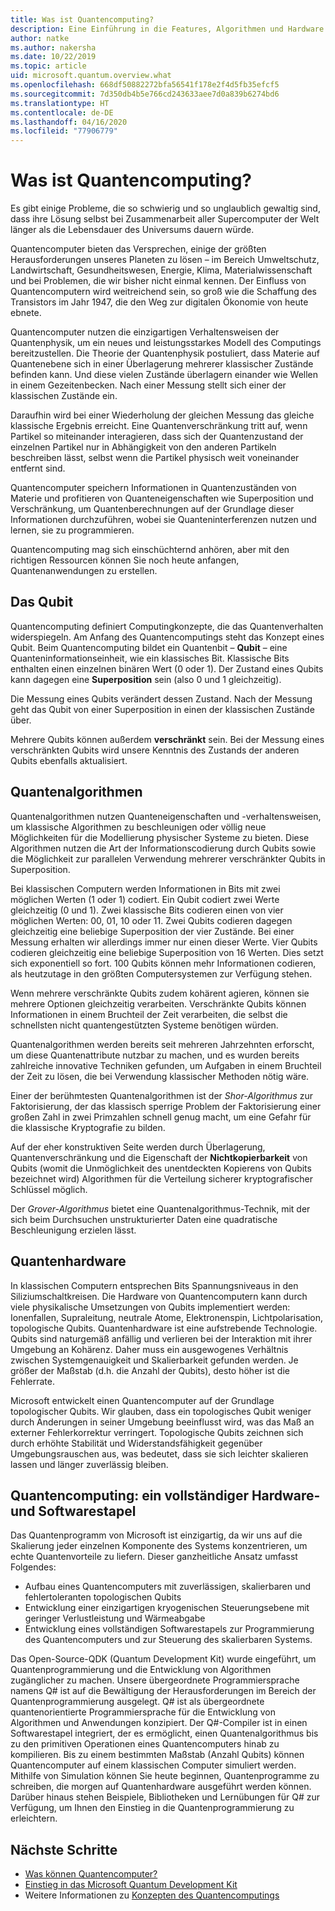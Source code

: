 ```yaml
---
title: Was ist Quantencomputing?
description: Eine Einführung in die Features, Algorithmen und Hardware des Quantencomputings sowie in Microsoft Quantum Development Kit (QDK).
author: natke
ms.author: nakersha
ms.date: 10/22/2019
ms.topic: article
uid: microsoft.quantum.overview.what
ms.openlocfilehash: 668df50882272bfa56541f178e2f4d5fb35efcf5
ms.sourcegitcommit: 7d350db4b5e766cd243633aee7d0a839b6274bd6
ms.translationtype: HT
ms.contentlocale: de-DE
ms.lasthandoff: 04/16/2020
ms.locfileid: "77906779"
---
```

# <a name="what-is-quantum-computing"></a>Was ist Quantencomputing?

Es gibt einige Probleme, die so schwierig und so unglaublich gewaltig sind, dass ihre Lösung selbst bei Zusammenarbeit aller Supercomputer der Welt länger als die Lebensdauer des Universums dauern würde.

Quantencomputer bieten das Versprechen, einige der größten Herausforderungen unseres Planeten zu lösen – im Bereich Umweltschutz, Landwirtschaft, Gesundheitswesen, Energie, Klima, Materialwissenschaft und bei Problemen, die wir bisher nicht einmal kennen. Der Einfluss von Quantencomputern wird weitreichend sein, so groß wie die Schaffung des Transistors im Jahr 1947, die den Weg zur digitalen Ökonomie von heute ebnete.

Quantencomputer nutzen die einzigartigen Verhaltensweisen der Quantenphysik, um ein neues und leistungsstarkes Modell des Computings bereitzustellen. Die Theorie der Quantenphysik postuliert, dass Materie auf Quantenebene sich in einer Überlagerung mehrerer klassischer Zustände befinden kann. Und diese vielen Zustände überlagern einander wie Wellen in einem Gezeitenbecken.  Nach einer Messung stellt sich einer der klassischen Zustände ein. 

Daraufhin wird bei einer Wiederholung der gleichen Messung das gleiche klassische Ergebnis erreicht.  Eine Quantenverschränkung tritt auf, wenn Partikel so miteinander interagieren, dass sich der Quantenzustand der einzelnen Partikel nur in Abhängigkeit von den anderen Partikeln beschreiben lässt, selbst wenn die Partikel physisch weit voneinander entfernt sind.  

Quantencomputer speichern Informationen in Quantenzuständen von Materie und profitieren von Quanteneigenschaften wie Superposition und Verschränkung, um Quantenberechnungen auf der Grundlage dieser Informationen durchzuführen, wobei sie Quanteninterferenzen nutzen und lernen, sie zu programmieren.

Quantencomputing mag sich einschüchternd anhören, aber mit den richtigen Ressourcen können Sie noch heute anfangen, Quantenanwendungen zu erstellen.

## <a name="the-qubit"></a>Das Qubit

Quantencomputing definiert Computingkonzepte, die das Quantenverhalten widerspiegeln.  Am Anfang des Quantencomputings steht das Konzept eines Qubit.  Beim Quantencomputing bildet ein Quantenbit – **Qubit** – eine Quanteninformationseinheit, wie ein klassisches Bit. Klassische Bits enthalten einen einzelnen binären Wert (0 oder 1). Der Zustand eines Qubits kann dagegen eine **Superposition** sein (also 0 und 1 gleichzeitig).  

Die Messung eines Qubits verändert dessen Zustand. Nach der Messung geht das Qubit von einer Superposition in einen der klassischen Zustände über.  

Mehrere Qubits können außerdem **verschränkt** sein. Bei der Messung eines verschränkten Qubits wird unsere Kenntnis des Zustands der anderen Qubits ebenfalls aktualisiert.

## <a name="quantum-algorithms"></a>Quantenalgorithmen

Quantenalgorithmen nutzen Quanteneigenschaften und -verhaltensweisen, um klassische Algorithmen zu beschleunigen oder völlig neue Möglichkeiten für die Modellierung physischer Systeme zu bieten.  Diese Algorithmen nutzen die Art der Informationscodierung durch Qubits sowie die Möglichkeit zur parallelen Verwendung mehrerer verschränkter Qubits in Superposition.  

Bei klassischen Computern werden Informationen in Bits mit zwei möglichen Werten (1 oder 1) codiert.  Ein Qubit codiert zwei Werte gleichzeitig (0 und 1).  Zwei klassische Bits codieren einen von vier möglichen Werten: 00, 01, 10 oder 11. Zwei Qubits codieren dagegen gleichzeitig eine beliebige Superposition der vier Zustände. Bei einer Messung erhalten wir allerdings immer nur einen dieser Werte. Vier Qubits codieren gleichzeitig eine beliebige Superposition von 16 Werten. Dies setzt sich exponentiell so fort.  100 Qubits können mehr Informationen codieren, als heutzutage in den größten Computersystemen zur Verfügung stehen.  

Wenn mehrere verschränkte Qubits zudem kohärent agieren, können sie mehrere Optionen gleichzeitig verarbeiten. Verschränkte Qubits können Informationen in einem Bruchteil der Zeit verarbeiten, die selbst die schnellsten nicht quantengestützten Systeme benötigen würden.

Quantenalgorithmen werden bereits seit mehreren Jahrzehnten erforscht, um diese Quantenattribute nutzbar zu machen, und es wurden bereits zahlreiche innovative Techniken gefunden, um Aufgaben in einem Bruchteil der Zeit zu lösen, die bei Verwendung klassischer Methoden nötig wäre.  

Einer der berühmtesten Quantenalgorithmen ist der _Shor-Algorithmus_ zur Faktorisierung, der das klassisch sperrige Problem der Faktorisierung einer großen Zahl in zwei Primzahlen schnell genug macht, um eine Gefahr für die klassische Kryptografie zu bilden.

Auf der eher konstruktiven Seite werden durch Überlagerung, Quantenverschränkung und die Eigenschaft der **Nichtkopierbarkeit** von Qubits (womit die Unmöglichkeit des unentdeckten Kopierens von Qubits bezeichnet wird) Algorithmen für die Verteilung sicherer kryptografischer Schlüssel möglich.

Der _Grover-Algorithmus_ bietet eine Quantenalgorithmus-Technik, mit der sich beim Durchsuchen unstrukturierter Daten eine quadratische Beschleunigung erzielen lässt.

## <a name="quantum-hardware"></a>Quantenhardware

In klassischen Computern entsprechen Bits Spannungsniveaus in den Siliziumschaltkreisen. Die Hardware von Quantencomputern kann durch viele physikalische Umsetzungen von Qubits implementiert werden: Ionenfallen, Supraleitung, neutrale Atome, Elektronenspin, Lichtpolarisation, topologische Qubits. Quantenhardware ist eine aufstrebende Technologie. Qubits sind naturgemäß anfällig und verlieren bei der Interaktion mit ihrer Umgebung an Kohärenz. Daher muss ein ausgewogenes Verhältnis zwischen Systemgenauigkeit und Skalierbarkeit gefunden werden. Je größer der Maßstab (d.h. die Anzahl der Qubits), desto höher ist die Fehlerrate.

Microsoft entwickelt einen Quantencomputer auf der Grundlage topologischer Qubits. Wir glauben, dass ein topologisches Qubit weniger durch Änderungen in seiner Umgebung beeinflusst wird, was das Maß an externer Fehlerkorrektur verringert. Topologische Qubits zeichnen sich durch erhöhte Stabilität und Widerstandsfähigkeit gegenüber Umgebungsrauschen aus, was bedeutet, dass sie sich leichter skalieren lassen und länger zuverlässig bleiben.

## <a name="quantum-computing--a-full-hardware-and-software-stack"></a>Quantencomputing: ein vollständiger Hardware- und Softwarestapel

Das Quantenprogramm von Microsoft ist einzigartig, da wir uns auf die Skalierung jeder einzelnen Komponente des Systems konzentrieren, um echte Quantenvorteile zu liefern. Dieser ganzheitliche Ansatz umfasst Folgendes:

* Aufbau eines Quantencomputers mit zuverlässigen, skalierbaren und fehlertoleranten topologischen Qubits 
* Entwicklung einer einzigartigen kryogenischen Steuerungsebene mit geringer Verlustleistung und Wärmeabgabe 
* Entwicklung eines vollständigen Softwarestapels zur Programmierung des Quantencomputers und zur Steuerung des skalierbaren Systems.

Das Open-Source-QDK (Quantum Development Kit) wurde eingeführt, um Quantenprogrammierung und die Entwicklung von Algorithmen zugänglicher zu machen. Unsere übergeordnete Programmiersprache namens Q# ist auf die Bewältigung der Herausforderungen im Bereich der Quantenprogrammierung ausgelegt.  Q# ist als übergeordnete quantenorientierte Programmiersprache für die Entwicklung von Algorithmen und Anwendungen konzipiert. Der Q#-Compiler ist in einen Softwarestapel integriert, der es ermöglicht, einen Quantenalgorithmus bis zu den primitiven Operationen eines Quantencomputers hinab zu kompilieren.  Bis zu einem bestimmten Maßstab (Anzahl Qubits) können Quantencomputer auf einem klassischen Computer simuliert werden. Mithilfe von Simulation können Sie heute beginnen, Quantenprogramme zu schreiben, die morgen auf Quantenhardware ausgeführt werden können.  Darüber hinaus stehen Beispiele, Bibliotheken und Lernübungen für Q# zur Verfügung, um Ihnen den Einstieg in die Quantenprogrammierung zu erleichtern. 

## <a name="next-steps"></a>Nächste Schritte

* [Was können Quantencomputer?](xref:microsoft.quantum.overview.computers)
* [Einstieg in das Microsoft Quantum Development Kit](xref:microsoft.quantum.welcome)
* Weitere Informationen zu [Konzepten des Quantencomputings](xref:microsoft.quantum.concepts.intro)
